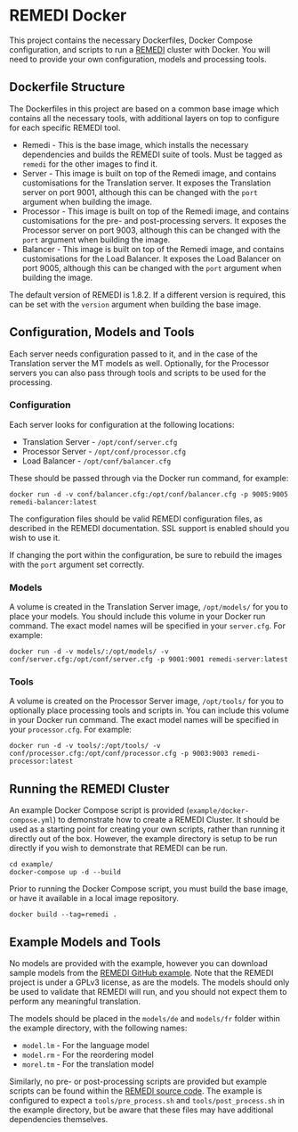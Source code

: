 # REMEDI Docker

This project contains the necessary Dockerfiles, Docker Compose configuration, and scripts to run a [REMEDI](https://github.com/ivan-zapreev/Distributed-Translation-Infrastructure/) cluster with Docker. You will need to provide your own configuration, models and processing tools.

## Dockerfile Structure

The Dockerfiles in this project are based on a common base image which contains all the necessary tools, with additional layers on top to configure for each specific REMEDI tool.

* Remedi - This is the base image, which installs the necessary dependencies and builds the REMEDI suite of tools. Must be tagged as `remedi` for the other images to find it.
* Server - This image is built on top of the Remedi image, and contains customisations for the Translation server. It exposes the Translation server on port 9001, although this can be changed with the `port` argument when building the image.
* Processor - This image is built on top of the Remedi image, and contains customisations for the pre- and post-processing servers. It exposes the Processor server on port 9003, although this can be changed with the `port` argument when building the image.
* Balancer - This image is built on top of the Remedi image, and contains customisations for the Load Balancer. It exposes the Load Balancer on port 9005, although this can be changed with the `port` argument when building the image.

The default version of REMEDI is 1.8.2. If a different version is required, this can be set with the `version` argument when building the base image.

## Configuration, Models and Tools

Each server needs configuration passed to it, and in the case of the Translation server the MT models as well. Optionally, for the Processor servers you can also pass through tools and scripts to be used for the processing.

### Configuration

Each server looks for configuration at the following locations:

* Translation Server - `/opt/conf/server.cfg`
* Processor Server - `/opt/conf/processor.cfg`
* Load Balancer - `/opt/conf/balancer.cfg`

These should be passed through via the Docker run command, for example:

    docker run -d -v conf/balancer.cfg:/opt/conf/balancer.cfg -p 9005:9005 remedi-balancer:latest

The configuration files should be valid REMEDI configuration files, as described in the REMEDI documentation. SSL support is enabled should you wish to use it.

If changing the port within the configuration, be sure to rebuild the images with the `port` argument set correctly.

### Models

A volume is created in the Translation Server image, `/opt/models/` for you to place your models. You should include this volume in your Docker run command. The exact model names will be specified in your `server.cfg`. For example:

    docker run -d -v models/:/opt/models/ -v conf/server.cfg:/opt/conf/server.cfg -p 9001:9001 remedi-server:latest

### Tools

A volume is created on the Processor Server image, `/opt/tools/` for you to optionally place processing tools and scripts in. You can include this volume in your Docker run command. The exact model names will be specified in your `processor.cfg`. For example:

    docker run -d -v tools/:/opt/tools/ -v conf/processor.cfg:/opt/conf/processor.cfg -p 9003:9003 remedi-processor:latest

## Running the REMEDI Cluster

An example Docker Compose script is provided (`example/docker-compose.yml`) to demonstrate how to create a REMEDI Cluster. It should be used as a starting point for creating your own scripts, rather than running it directly out of the box. However, the example directory is setup to be run directly if you wish to demonstrate that REMEDI can be run.

    cd example/
    docker-compose up -d --build

Prior to running the Docker Compose script, you must build the base image, or have it available in a local image repository.

    docker build --tag=remedi . 

## Example Models and Tools

No models are provided with the example, however you can download sample models from the [REMEDI GitHub example](https://github.com/ivan-zapreev/Distributed-Translation-Infrastructure/tree/master/demo/no-tls/models).
Note that the REMEDI project is under a GPLv3 license, as are the models.
The models should only be used to validate that REMEDI will run, and you should not expect them to perform any meaningful translation.

The models should be placed in the `models/de` and `models/fr` folder within the example directory, with the following names:

* `model.lm` - For the language model
* `model.rm` - For the reordering model
* `morel.tm` - For the translation model

Similarly, no pre- or post-processing scripts are provided but example scripts can be found within the [REMEDI source code](https://github.com/ivan-zapreev/Distributed-Translation-Infrastructure/tree/master/script/text).
The example is configured to expect a `tools/pre_process.sh` and `tools/post_process.sh` in the example directory, but be aware that these files may have additional dependencies themselves.

